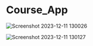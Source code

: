 # Course_App

![Screenshot 2023-12-11 130026](https://github.com/yash131120/Course_App/assets/139432375/d7d0ea5d-312e-4588-9016-04899b37438c)

![Screenshot 2023-12-11 130127](https://github.com/yash131120/Course_App/assets/139432375/583a5978-3fff-45e8-91b1-1374d5f107ba)
